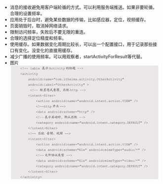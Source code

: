 - 消息的接收避免用客户端轮循的方式。可以利用服务端推送。如果非要轮循，合理的设置频率。
-	应用处于后台时，避免某些数据的传输，比如感应器，定位，视频缓存。
-	页面销毁时，取消掉网络请求。
-	限制访问频率，失败后不要无限的重连。
-	合理的选择定位精度和频率。
-	使用缓存。如果数据变化周期比较长，可以出一个配置接口，用于记录那些接口有变化。没变化的直接用缓存。
-	减少广播的使用频率。可以用观察者，startActivityForResult等代替。
- 图片
![avatar](隐式启动activity.jpg)
